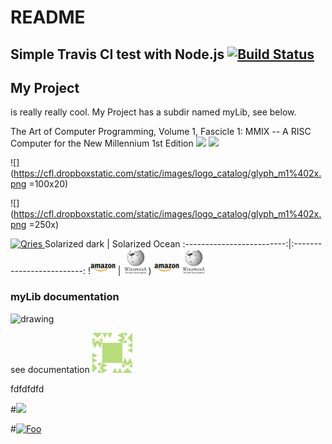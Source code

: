# README

## Simple Travis CI test with Node.js [![Build Status](https://travis-ci.org/mgemard/travis-test.svg?branch=master)](https://travis-ci.org/mgemard/travis-test)

## My Project

is really really cool. My Project has a subdir named myLib, see below.


The Art of Computer Programming, Volume 1, Fascicle 1: MMIX -- A RISC Computer for the New Millennium 1st Edition
[![](https://images-na.ssl-images-amazon.com/images/I/51sS0cybQKL._SX333_BO1,204,203,200_.jpg)](https://www.amazon.com/Art-Computer-Programming-Fascicle-Millennium/dp/0201853922/ref=rtpb_2/132-4480868-9513521)
[![](https://cfl.dropboxstatic.com/static/images/logo_catalog/glyph_m1%402x.png)](https://www.dropbox.com/home)


![](https://cfl.dropboxstatic.com/static/images/logo_catalog/glyph_m1%402x.png =100x20)

![](https://cfl.dropboxstatic.com/static/images/logo_catalog/glyph_m1%402x.png =250x)



 <a href="https://www.amazon.com/Art-Computer-Programming-Fascicle-Millennium/dp/0201853922/ref=rtpb_2/132-4480868-9513521">
	 <img alt="Qries" src="https://images-na.ssl-images-amazon.com/images/I/51sS0cybQKL._SX333_BO1,204,203,200_.jpg"
	 width=150">
</a>		
Solarized dark             |  Solarized Ocean
:-------------------------:|:-------------------------:
!<img src="https://github.com/mgemard/travis-test/blob/master/amazon.jpg.jpg" alt="drawing" width="40"/>  |  <img src="https://github.com/mgemard/travis-test/blob/master/wikipedia.jpeg.jpeg" alt="drawing" width="40"/>)
		   
<img src="https://github.com/mgemard/travis-test/blob/master/amazon.jpg.jpg" alt="drawing" width="40"/>
<img src="https://github.com/mgemard/travis-test/blob/master/wikipedia.jpeg.jpeg" alt="drawing" width="40"/>
													      

### myLib documentation


<img src="https://cfl.dropboxstatic.com/static/images/logo_catalog/glyph_m1%402x.png" alt="drawing" width="20"/>

see documentation [![test](https://github.com/mgemard/travis-test/blob/master/avatar_stackoverflow.png)](mylib.md)

fdfdfdfd

#[<img src="http://www.google.com.au/images/nav_logo7.png">](http://google.com.au/)

#[![Foo](http://www.google.com.au/images/nav_logo7.png)](http://google.com.au/)
	
